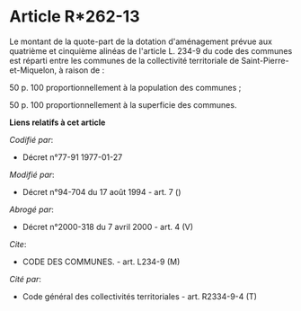 # Article R*262-13

Le montant de la quote-part de la dotation d'aménagement prévue aux quatrième et cinquième alinéas de l'article L. 234-9 du
code des communes est réparti entre les communes de la collectivité territoriale de Saint-Pierre-et-Miquelon, à raison de :

50 p. 100 proportionnellement à la population des communes ;

50 p. 100 proportionnellement à la superficie des communes.

**Liens relatifs à cet article**

_Codifié par_:

  - Décret n°77-91 1977-01-27

_Modifié par_:

  - Décret n°94-704 du 17 août 1994 - art. 7 ()

_Abrogé par_:

  - Décret n°2000-318 du 7 avril 2000 - art. 4 (V)

_Cite_:

  - CODE DES COMMUNES. - art. L234-9 (M)

_Cité par_:

  - Code général des collectivités territoriales - art. R2334-9-4 (T)
